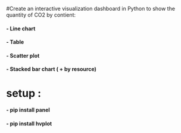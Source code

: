 #Create an interactive visualization dashboard in Python to show the quantity of CO2 by contient:
####    - Line chart
####    - Table
####    - Scatter plot
####    - Stacked bar chart ( + by resource)

# setup :
####    - pip install panel
####    - pip install hvplot
